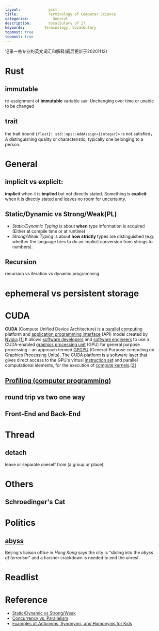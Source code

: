 ```yaml
---
layout:     		post
title:      		Terminology of Computer Science 
categories: 	      General
description:   		Vocalbulary of IT
keywords: 		  Terminology, Vocalbulary
topmost: true
topmost: true
---
```


记录一些专业的英文词汇和解释(最后更新于20201112)

# Rust

## immutable

re-assignment of **immutable** variable `sum`: Unchanging over time or unable to be changed

## trait

the trait bound `{float}: std::ops::AddAssign<{integer}>` is not satisfied， A distinguishing quality or characteristic, typically one belonging to a person.

# General

## implicit vs explicit:

**implicit** when it is **implied** but not directly stated. Something is **explicit** when it is directly stated and leaves no room for uncertainty.

## Static/Dynamic vs Strong/Weak(PL)

- *Static/Dynamic Typing* is about **when** type information is acquired (Either at compile time or at runtime)
- *Strong/Weak Typing* is about **how strictly** types are distinguished (e.g. whether the language tries to do an implicit conversion from strings to numbers).

## Recursion

recursion vs iteration vs dynamic programming

# ephemeral vs persistent storage

# CUDA

**CUDA** (Compute Unified Device Architecture) is a [parallel computing](https://en.wikipedia.org/wiki/Parallel_computing) platform and [application programming interface](https://en.wikipedia.org/wiki/Application_programming_interface) (API) model created by [Nvidia](https://en.wikipedia.org/wiki/Nvidia).[[1\]](https://en.wikipedia.org/wiki/CUDA#cite_note-1) It allows [software developers](https://en.wikipedia.org/wiki/Software_developer) and [software engineers](https://en.wikipedia.org/wiki/Software_engineer) to use a CUDA-enabled [graphics processing unit](https://en.wikipedia.org/wiki/Graphics_processing_unit) (GPU) for general purpose processing – an approach termed [GPGPU](https://en.wikipedia.org/wiki/GPGPU) (General-Purpose computing on Graphics Processing Units). The CUDA platform is a software layer that gives direct access to the GPU's virtual [instruction set](https://en.wikipedia.org/wiki/Instruction_set) and parallel computational elements, for the execution of [compute kernels](https://en.wikipedia.org/wiki/Compute_kernel).[[2\]](https://en.wikipedia.org/wiki/CUDA#cite_note-CUDA_intro_-_TomsHardware-2)

## [Profiling (computer programming)](https://en.wikipedia.org/wiki/Profiling_(computer_programming))

## round trip vs two one way

## Front-End and Back-End

# Thread

## detach

leave or separate oneself from (a group or place).



# Others

## Schroedinger's Cat

# Politics

## [abyss](https://www.ldoceonline.com/dictionary/abyss)

Beijing's liaison office in *Hong Kong* says the city is “sliding into the *abyss of terrorism*” and a harsher crackdown is needed to end the unrest.

# Readlist

# Reference

- [Static/Dynamic vs Strong/Weak](https://stackoverflow.com/questions/2351190/static-dynamic-vs-strong-weak)
- [Concurrency vs. Parallelism](https://howtodoinjava.com/java/multi-threading/concurrency-vs-parallelism/)
- [Examples of Antonyms, Synonyms, and Homonyms for Kids](https://examples.yourdictionary.com/examples-of-antonyms-synonyms-and-homonyms-for-kids.html)

